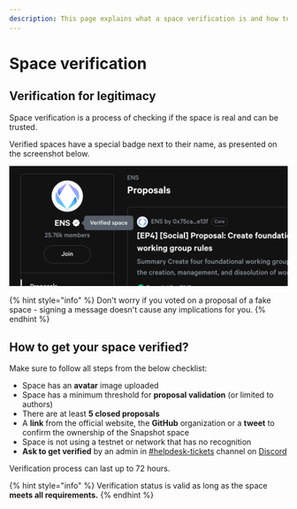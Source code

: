 ```yaml
---
description: This page explains what a space verification is and how to get verified.
---
```


# Space verification

## Verification for legitimacy

Space verification is a process of checking if the space is real and can be trusted.&#x20;

Verified spaces have a special badge next to their name, as presented on the screenshot below.

![](<../../.gitbook/assets/image (1) (1) (1) (1) (1).png>)

{% hint style="info" %}
Don't worry if you voted on a proposal of a fake space - signing a message doesn't cause any implications for you.
{% endhint %}

## How to get your space verified?

Make sure to follow all steps from the below checklist:

* Space has an **avatar** image uploaded
* Space has a minimum threshold for **proposal validation** (or limited to authors)
* There are at least **5 closed proposals**
* A **link** from the official website, the **GitHub** organization or a **tweet** to confirm the ownership of the Snapshot space
* Space is not using a testnet or network that has no recognition
* **Ask to get verified** by an admin in [#helpdesk-tickets](https://discord.com/channels/707079246388133940/1090290400943677440) channel on [Discord](https://discord.snapshot.org)

Verification process can last up to 72 hours.

{% hint style="info" %}
Verification status is valid as long as the space **meets all requirements.**
{% endhint %}
